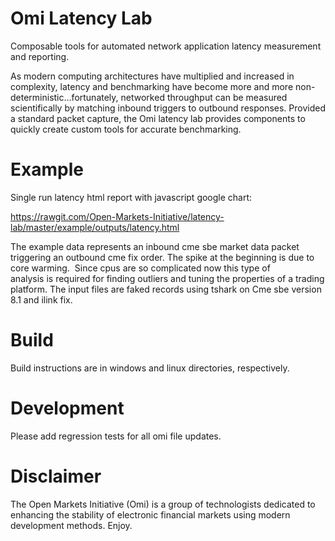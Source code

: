 # Omi Latency Lab
Composable tools for automated network application latency measurement and reporting.

As modern computing architectures have multiplied and increased in complexity, latency and benchmarking have become more and more non-deterministic...fortunately, networked throughput can be measured scientifically by matching inbound triggers to outbound responses.  Provided a standard packet capture, the Omi latency lab provides components to quickly create custom tools for accurate benchmarking.   

# Example

Single run latency html report with javascript google chart:

https://rawgit.com/Open-Markets-Initiative/latency-lab/master/example/outputs/latency.html

The example data represents an inbound cme sbe market data packet triggering an outbound cme fix order. The spike at the beginning is due to core warming.  Since cpus are so complicated now this type of analysis is required for finding outliers and tuning the properties of a trading platform. The input files are faked records using tshark on Cme sbe version 8.1 and ilink fix.

# Build
Build instructions are in windows and linux directories, respectively. 

# Development
Please add regression tests for all omi file updates.  

# Disclaimer

The Open Markets Initiative (Omi) is a group of technologists dedicated to enhancing the stability of electronic financial markets using modern development methods. Enjoy.
